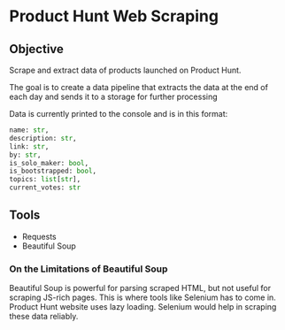 # Product Hunt Web Scraping

## Objective
Scrape and extract data of products launched on Product Hunt.

The goal is to create a data pipeline that extracts the data at the end of each day and sends it to a storage for further processing

Data is currently printed to the console and is in this format:
```python
name: str,
description: str,
link: str,
by: str,
is_solo_maker: bool,
is_bootstrapped: bool,
topics: list[str],
current_votes: str
```


## Tools
- Requests
- Beautiful Soup

### On the Limitations of Beautiful Soup
Beautiful Soup is powerful for parsing scraped HTML, but not useful for scraping JS-rich pages. This is where tools like Selenium has to come in. Product Hunt website uses lazy loading. Selenium would help in scraping these data reliably.
